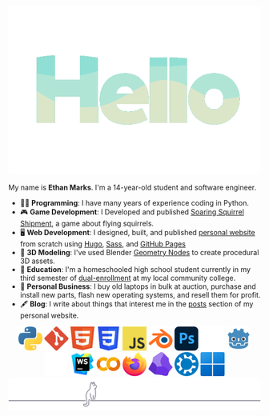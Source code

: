 <div align="center">
<img src="assets/hello_spearmint_palette.gif" width=550px>
</div>

My name is **Ethan Marks**. I'm a 14-year-old student and software engineer.

- 👨‍💻 **Programming**: I have many years of experience coding in Python.
- 🎮 **Game Development**: I Developed and published [Soaring Squirrel Shipment](https://ethmarks.itch.io/soaring-squirrel-shipment), a game about flying squirrels.
- 🖥️ **Web Development**: I designed, built, and published [personal website](https://ethmarks.github.io) from scratch using [Hugo](https://gohugo.io/), [Sass](https://sass-lang.com/), and [GitHub Pages](https://docs.github.com/en/pages) 
- 🧊 **3D Modeling**: I've used Blender [Geometry Nodes](https://docs.blender.org/manual/en/latest/modeling/geometry_nodes/introduction.html) to create procedural 3D assets.
- 🏫 **Education**: I'm a homeschooled high school student currently in my third semester of [dual-enrollment](https://en.wikipedia.org/wiki/Dual_enrollment) at my local community college.
- 💼 **Personal Business**: I buy old laptops in bulk at auction, purchase and install new parts, flash new operating systems, and resell them for profit.
- 🖋️ **Blog**: I write about things that interest me in the [posts](https://ethmarks.github.io/posts/) section of my personal website.

<div align="center">
<img src="assets/icons/python.svg" width="48" height="48" alt="Python">
<img src="assets/icons/git.svg" width="48" height="48" alt="Git">
<img src="assets/icons/html.svg" width="48" height="48" alt="HTML">
<img src="assets/icons/css.svg" width="48" height="48" alt="CSS">
<img src="assets/icons/javascript.svg" width="48" height="48" alt="JavaScript">
<img src="assets/icons/blender.svg" width="48" height="48" alt="Blender">
<img src="assets/icons/photoshop.svg" width="48" height="48" alt="Photoshop">
<img src="assets/icons/unity.svg" width="48" height="48" alt="Unity">
<img src="assets/icons/godot.svg" width="48" height="48" alt="Godot">
<br>
<img src="assets/icons/zed.svg" width="48" height="48" alt="Zed">
<img src="assets/icons/webstorm.svg" width="48" height="48" alt="WebStorm">
<img src="assets/icons/colab.svg" width="48" height="48" alt="Google Colab">
<img src="assets/icons/firefox.svg" width="48" height="48" alt="Firefox">
<img src="assets/icons/obsidian.svg" width="48" height="48" alt="Obsidian">
<img src="assets/icons/kubuntu.svg" width="48" height="48" alt="Kubuntu">
<img src="assets/icons/windows.svg" width="48" height="48" alt="Windows">
</div>

<div align="center"><img src="assets\cat_footer.svg" alt="cat footer"></div>
